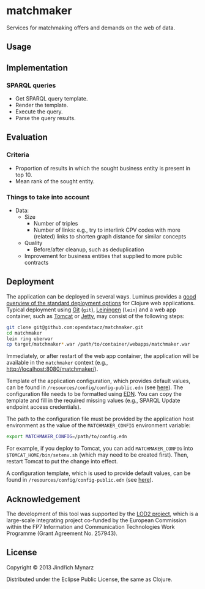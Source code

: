 # matchmaker

Services for matchmaking offers and demands on the web of data.

## Usage

## Implementation

### SPARQL queries

- Get SPARQL query template.
- Render the template.
- Execute the query.
- Parse the query results.

## Evaluation

### Criteria

- Proportion of results in which the sought business entity is present in top 10.
- Mean rank of the sought entity.

### Things to take into account

- Data:
  - Size
    - Number of triples
    - Number of links: e.g., try to interlink CPV codes with more (related) links to shorten graph distance for similar concepts
  - Quality 
    - Before/after cleanup, such as deduplication
  - Improvement for business entities that supplied to more public contracts

## Deployment

The application can be deployed in several ways. Luminus provides a [good overview of the standard deployment options](http://www.luminusweb.net/docs/deployment.md) for Clojure web applications. Typical deployment using [Git](http://git-scm.com/) (`git`), [Leiningen](http://leiningen.org/) (`lein`) and a web app container, such as [Tomcat](http://tomcat.apache.org/) or [Jetty](http://www.eclipse.org/jetty/), may consist of the following steps:

```bash
git clone git@github.com:opendatacz/matchmaker.git
cd matchmaker
lein ring uberwar
cp target/matchmaker*.war /path/to/container/webapps/matchmaker.war
```

Immediately, or after restart of the web app container, the application will be available in the `matchmaker` context (e.g., <http://localhost:8080/matchmaker/>).

Template of the application configuration, which provides default values, can be found in `/resources/config/config-public.edn` (see [here](https://github.com/opendatacz/matchmaker/blob/master/resources/config/config-public.edn)). The configuration file needs to be formatted using [EDN](https://github.com/edn-format/edn). You can copy the template and fill in the required missing values (e.g., SPARQL Update endpoint access credentials). 

The path to the configuration file must be provided by the application host environment as the value of the `MATCHMAKER_CONFIG` environment variable: 

```bash
export MATCHMAKER_CONFIG=/path/to/config.edn
```

For example, if you deploy to Tomcat, you can add `MATCHMAKER_CONFIG` into `$TOMCAT_HOME/bin/setenv.sh` (which may need to be created first). Then, restart Tomcat to put the change into effect. 

A configuration template, which is used to provide default values, can be found in `/resources/config/config-public.edn` (see [here](https://github.com/opendatacz/matchmaker/blob/master/resources/config/config-public.edn)). 

## Acknowledgement

The development of this tool was supported by the [LOD2 project](http://lod2.eu/), which is a large-scale integrating project co-funded by the European Commission within the FP7 Information and Communication Technologies Work Programme (Grant Agreement No. 257943).

## License

Copyright &copy; 2013 Jindřich Mynarz

Distributed under the Eclipse Public License, the same as Clojure.
